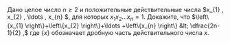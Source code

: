 Дано целое число $n\ge 2$ и положительные действительные числа $x_{1} ,  x_{2} ,  \ldots ,  x_{n} $, для которых $x_{1} x_{2} \ldots x_{n} =1$. Докажите, что
$\left\{x_{1} \right\}+\left\{x_{2} \right\}+\ldots +\left\{x_{n} \right\}   &lt;   \dfrac{2n-1}{2} ,$
где $\left\{x\right\}$ обозначает дробную часть действительного числа $x$.